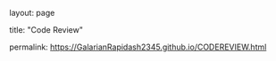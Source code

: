 
layout: page

title: "Code Review"

permalink: https://GalarianRapidash2345.github.io/CODEREVIEW.html


